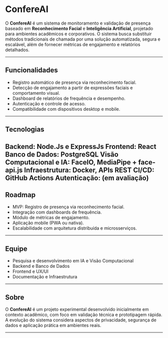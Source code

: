 # ConfereAI

O **ConfereAI** é um sistema de monitoramento e validação de presença baseado em **Reconhecimento Facial** e **Inteligência Artificial**, projetado para ambientes acadêmicos e corporativos.
O sistema busca substituir métodos tradicionais de chamada por uma solução automatizada, segura e escalável, além de fornecer métricas de engajamento e relatórios detalhados.

---

## Funcionalidades

* Registro automático de presença via reconhecimento facial.
* Detecção de engajamento a partir de expressões faciais e comportamento visual.
* Dashboard de relatórios de frequência e desempenho.
* Autenticação e controle de acesso.
* Compatibilidade com dispositivos desktop e mobile.

---

## Tecnologias

**Backend:** Node.Js e ExpressJs
**Frontend:** React
**Banco de Dados:** PostgreSQL
**Visão Computacional e IA:** FaceIO, MediaPipe + face-api.js
**Infraestrutura:** Docker, APIs REST
**CI/CD:** GitHub Actions
**Autenticação:** (em avaliação)
---

## Roadmap

* MVP: Registro de presença via reconhecimento facial.
* Integração com dashboards de frequência.
* Módulo de métricas de engajamento.
* Aplicação mobile (PWA ou nativa).
* Escalabilidade com arquitetura distribuída e microsserviços.

---

## Equipe

* Pesquisa e desenvolvimento em IA e Visão Computacional
* Backend e Banco de Dados
* Frontend e UX/UI
* Documentação e Infraestrutura

---

## Sobre

O **ConfereAI** é um projeto experimental desenvolvido inicialmente em contexto acadêmico, com foco em validação técnica e prototipagem rápida. A evolução do sistema considera aspectos de privacidade, segurança de dados e aplicação prática em ambientes reais.

---
